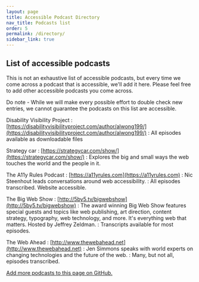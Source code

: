```yaml
---
layout: page
title: Accessible Podcast Directory
nav_title: Podcasts list
order: 5
permalink: /directory/
sidebar_link: true
---
```


## List of accessible podcasts

This is not an exhaustive list of accessible podcasts, but every time we come across a podcast that is accessible, we'll add it here. Please feel free to add other accessible podcasts you come across. 

Do note - While we will make every possible effort to double check new entries, we cannot guarantee the podcasts on this list are accessible.

Disability Visibility Project
: [https://disabilityvisibilityproject.com/author/alwong199/](https://disabilityvisibilityproject.com/author/alwong199/)
: All episodes available as downloadable files

Strategy car
: [https://strategycar.com/show/](https://strategycar.com/show/)
: Explores the big and small ways the web touches the world and the people in it.

The A11y Rules Podcast
: [https://a11yrules.com](https://a11yrules.com)
: Nic Steenhout leads conversations around web accessibility.
: All episodes transcribed. Website accessible.

The Big Web Show
: [http://5by5.tv/bigwebshow](http://5by5.tv/bigwebshow)
: The award winning Big Web Show features special guests and topics like web publishing, art direction, content strategy, typography, web technology, and more. It's everything web that matters. Hosted by Jeffrey Zeldman.
: Transcripts available for most episodes.

The Web Ahead
: [http://www.thewebahead.net](http://www.thewebahead.net)
: Jen Simmons speaks with world experts on changing technologies and the future of the web.
: Many, but not all, episodes transcribed.

[Add more podcasts to this page on GitHub.](https://github.com/podcast-accessibility/podcast-accessibility.github.io/edit/master/{{page.path}})
